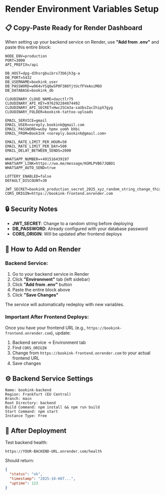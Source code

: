 # Render Environment Variables Setup

## 📋 Copy-Paste Ready for Render Dashboard

When setting up your backend service on Render, use **"Add from .env"** and paste this entire block:

```env
NODE_ENV=production
PORT=3000
API_PREFIX=/api

DB_HOST=dpg-d3hsrgbuibrs73b6jh3g-a
DB_PORT=5432
DB_USERNAME=bookink_user
DB_PASSWORD=w964vYSq6wSP0F386YjtUcfFVeAxiM6O
DB_DATABASE=bookink_db

CLOUDINARY_CLOUD_NAME=dazctlr75
CLOUDINARY_API_KEY=976292284874492
CLOUDINARY_API_SECRET=Hwc2SCm3a-saUbsZacIhipX7gyg
CLOUDINARY_FOLDER=bookink-tattoo-uploads

EMAIL_SERVICE=gmail
EMAIL_USER=noreply.bookink@gmail.com
EMAIL_PASSWORD=wuby hpmx uomh bhbi
EMAIL_FROM=BookInk <noreply.bookink@gmail.com>

EMAIL_RATE_LIMIT_PER_HOUR=50
EMAIL_RATE_LIMIT_PER_DAY=500
EMAIL_DELAY_BETWEEN_SENDS=2000

WHATSAPP_NUMBER=+491516439197
WHATSAPP_LINK=https://wa.me/message/KGMLPVB67JQBO1
WHATSAPP_AUTO_SEND=true

LOTTERY_ENABLED=false
DEFAULT_DISCOUNT=30

JWT_SECRET=bookink_production_secret_2025_xyz_random_string_change_this
CORS_ORIGIN=https://bookink-frontend.onrender.com
```

## 🔒 Security Notes

- **JWT_SECRET**: Change to a random string before deploying
- **DB_PASSWORD**: Already configured with your database password
- **CORS_ORIGIN**: Will be updated after frontend deploys

## 📝 How to Add on Render

### Backend Service:

1. Go to your backend service in Render
2. Click **"Environment"** tab (left sidebar)
3. Click **"Add from .env"** button
4. Paste the entire block above
5. Click **"Save Changes"**

The service will automatically redeploy with new variables.

### Important After Frontend Deploys:

Once you have your frontend URL (e.g., `https://bookink-frontend.onrender.com`), update:

1. Backend service → Environment tab
2. Find `CORS_ORIGIN`
3. Change from `https://bookink-frontend.onrender.com` to your actual frontend URL
4. Save changes

## ⚙️ Backend Service Settings

```
Name: bookink-backend
Region: Frankfurt (EU Central)
Branch: main
Root Directory: backend
Build Command: npm install && npm run build
Start Command: npm start
Instance Type: Free
```

## 🎯 After Deployment

Test backend health:
```
https://YOUR-BACKEND-URL.onrender.com/health
```

Should return:
```json
{
  "status": "ok",
  "timestamp": "2025-10-06T...",
  "uptime": 123
}
```
